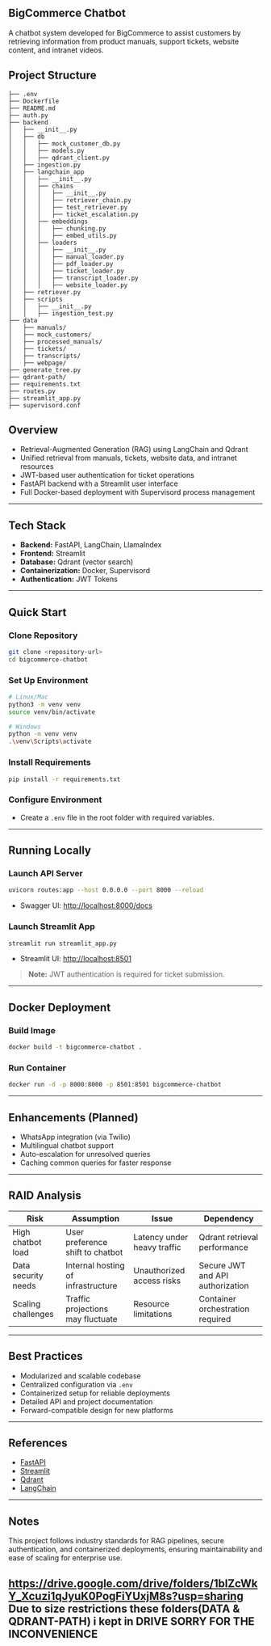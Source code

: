 ## BigCommerce Chatbot
A chatbot system developed for BigCommerce to assist customers by retrieving information from product manuals, support tickets, website content, and intranet videos.

## Project Structure

```plaintext
├── .env
├── Dockerfile
├── README.md
├── auth.py
├── backend
│   ├── __init__.py
│   ├── db
│   │   ├── mock_customer_db.py
│   │   ├── models.py
│   │   ├── qdrant_client.py
│   ├── ingestion.py
│   ├── langchain_app
│   │   ├── __init__.py
│   │   ├── chains
│   │   │   ├── __init__.py
│   │   │   ├── retriever_chain.py
│   │   │   ├── test_retriever.py
│   │   │   ├── ticket_escalation.py
│   │   ├── embeddings
│   │   │   ├── chunking.py
│   │   │   ├── embed_utils.py
│   │   ├── loaders
│   │   │   ├── __init__.py
│   │   │   ├── manual_loader.py
│   │   │   ├── pdf_loader.py
│   │   │   ├── ticket_loader.py
│   │   │   ├── transcript_loader.py
│   │   │   ├── website_loader.py
│   ├── retriever.py
│   ├── scripts
│   │   ├── __init__.py
│   │   ├── ingestion_test.py
├── data
│   ├── manuals/
│   ├── mock_customers/
│   ├── processed_manuals/
│   ├── tickets/
│   ├── transcripts/
│   ├── webpage/
├── generate_tree.py
├── qdrant-path/
├── requirements.txt
├── routes.py
├── streamlit_app.py
├── supervisord.conf
```

## Overview

- Retrieval-Augmented Generation (RAG) using LangChain and Qdrant
- Unified retrieval from manuals, tickets, website data, and intranet resources
- JWT-based user authentication for ticket operations
- FastAPI backend with a Streamlit user interface
- Full Docker-based deployment with Supervisord process management

---

## Tech Stack

- **Backend:** FastAPI, LangChain, LlamaIndex
- **Frontend:** Streamlit
- **Database:** Qdrant (vector search)
- **Containerization:** Docker, Supervisord
- **Authentication:** JWT Tokens

---

## Quick Start

### Clone Repository

```bash
git clone <repository-url>
cd bigcommerce-chatbot
```

### Set Up Environment

```bash
# Linux/Mac
python3 -m venv venv
source venv/bin/activate

# Windows
python -m venv venv
.\venv\Scripts\activate
```

### Install Requirements

```bash
pip install -r requirements.txt
```

### Configure Environment

- Create a `.env` file in the root folder with required variables.

---

## Running Locally

### Launch API Server

```bash
uvicorn routes:app --host 0.0.0.0 --port 8000 --reload
```

- Swagger UI: [http://localhost:8000/docs](http://localhost:8000/docs)

### Launch Streamlit App

```bash
streamlit run streamlit_app.py
```

- Streamlit UI: [http://localhost:8501](http://localhost:8501)

> **Note:** JWT authentication is required for ticket submission.

---

## Docker Deployment

### Build Image

```bash
docker build -t bigcommerce-chatbot .
```

### Run Container

```bash
docker run -d -p 8000:8000 -p 8501:8501 bigcommerce-chatbot
```

---

## Enhancements (Planned)

- WhatsApp integration (via Twilio)
- Multilingual chatbot support
- Auto-escalation for unresolved queries
- Caching common queries for faster response

---

## RAID Analysis

| Risk                   | Assumption                            | Issue                         | Dependency                       |
|-------------------------|---------------------------------------|-------------------------------|----------------------------------|
| High chatbot load       | User preference shift to chatbot      | Latency under heavy traffic    | Qdrant retrieval performance     |
| Data security needs     | Internal hosting of infrastructure    | Unauthorized access risks      | Secure JWT and API authorization |
| Scaling challenges      | Traffic projections may fluctuate     | Resource limitations           | Container orchestration required |

---

## Best Practices

- Modularized and scalable codebase
- Centralized configuration via `.env`
- Containerized setup for reliable deployments
- Detailed API and project documentation
- Forward-compatible design for new platforms

---

## References

- [FastAPI](https://fastapi.tiangolo.com/)
- [Streamlit](https://docs.streamlit.io/)
- [Qdrant](https://qdrant.tech/documentation/)
- [LangChain](https://python.langchain.com/)

---

## Notes

This project follows industry standards for RAG pipelines, secure authentication, and containerized deployments, ensuring maintainability and ease of scaling for enterprise use.

https://drive.google.com/drive/folders/1blZcWkY_Xcuzi1qJyuK0PogFiYUxjM8s?usp=sharing
Due to size restrictions these folders(DATA & QDRANT-PATH)  i kept in DRIVE 
SORRY FOR THE INCONVENIENCE
---

